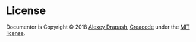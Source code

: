# License

Documentor is Copyright © 2018 [Alexey Drapash](https://github.com/askalione), [Creacode](http://creacode.ru) under the [MIT license](https://github.com/askalione/documentor/blob/master/LICENSE).